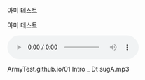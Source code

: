 
아미 테스트

아미 테스트



<audio autoplay="autoplay" loop="loop" controls="controls">
 <source src="ArmyTest.github.io/01 Intro _ Dt sugA.mp3" type="audio/mpeg" />
 <source src="ArmyTest.github.io/01 Intro _ Dt sugA.ogg" type="audio/ogg" />
</audio>

ArmyTest.github.io/01 Intro _ Dt sugA.mp3
